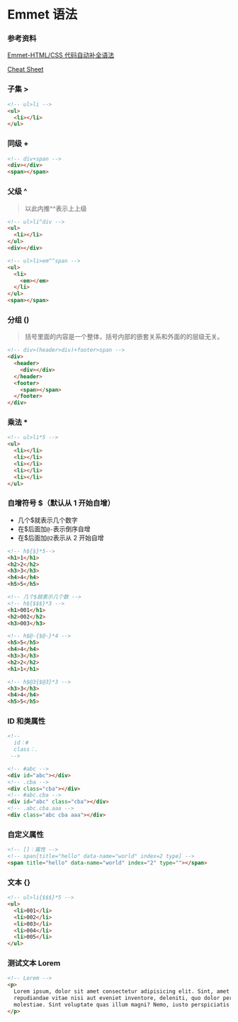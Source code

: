 # Emmet 语法

### 参考资料

[Emmet-HTML/CSS 代码自动补全语法](https://code.z01.com/Emmet/#a1)

[Cheat Sheet](https://docs.emmet.io/cheat-sheet/)

### 子集 >

```HTML
<!-- ul>li -->
<ul>
  <li></li>
</ul>
```

### 同级 +

```HTML
<!-- div+span -->
<div></div>
<span></span>
```

### 父级 ^

> 以此内推^^表示上上级

```HTML
<!-- ul>li^div -->
<ul>
  <li></li>
</ul>
<div></div>

<!-- ul>li>em^^span -->
<ul>
  <li>
    <em></em>
  </li>
</ul>
<span></span>
```

### 分组 ()

> 括号里面的内容是一个整体，括号内部的嵌套关系和外面的的层级无关。

```HTML
<!-- div>(header>div)+footer>span -->
<div>
  <header>
    <div></div>
  </header>
  <footer>
    <span></span>
  </footer>
</div>
```

### 乘法 \*

```HTML
<!-- ul>li*5 -->
<ul>
  <li></li>
  <li></li>
  <li></li>
  <li></li>
  <li></li>
</ul>
```

### 自增符号 $（默认从 1 开始自增）

- 几个$就表示几个数字
- 在$后面加`@-`表示倒序自增
- 在$后面加`@2`表示从 2 开始自增

```HTML
<!-- h${$}*5-->
<h1>1</h1>
<h2>2</h2>
<h3>3</h3>
<h4>4</h4>
<h5>5</h5>

<!-- 几个$就表示几个数 -->
<!-- h${$$$}*3 -->
<h1>001</h1>
<h2>002</h2>
<h3>003</h3>

<!-- h$@-{$@-}*4 -->
<h5>5</h5>
<h4>4</h4>
<h3>3</h3>
<h2>2</h2>
<h1>1</h1>

<!-- h$@3{$@3}*3 -->
<h3>3</h3>
<h4>4</h4>
<h5>5</h5>
```

### ID 和类属性

```HTML
<!--
  id：#
  class：.
 -->

<!-- #abc -->
<div id="abc"></div>
<!-- .cba -->
<div class="cba"></div>
<!-- #abc.cba -->
<div id="abc" class="cba"></div>
<!-- .abc.cba.aaa -->
<div class="abc cba aaa"></div>
```

### 自定义属性

```HTML
<!-- []：属性 -->
<!-- span[title="hello" data-name="world" index=2 type] -->
<span title="hello" data-name="world" index="2" type=""></span>
```

### 文本 {}

```HTML
<!-- ul>li{$$$}*5 -->
<ul>
  <li>001</li>
  <li>002</li>
  <li>003</li>
  <li>004</li>
  <li>005</li>
</ul>
```

### 测试文本 Lorem

```HTML
<!-- Lorem -->
<p>
  Lorem ipsum, dolor sit amet consectetur adipisicing elit. Sint, amet saepe
  repudiandae vitae nisi aut eveniet inventore, deleniti, quo dolor perspiciatis
  molestiae. Sint voluptate quas illum magni? Nemo, iusto perspiciatis!
</p>
```
